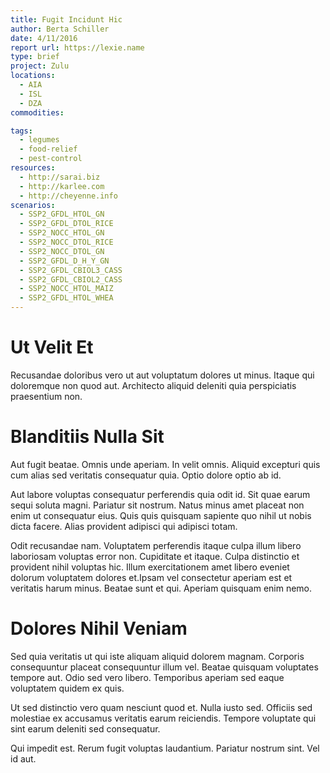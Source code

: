 ```yaml
---
title: Fugit Incidunt Hic
author: Berta Schiller
date: 4/11/2016
report url: https://lexie.name
type: brief
project: Zulu
locations:
  - AIA
  - ISL
  - DZA
commodities:

tags:
  - legumes
  - food-relief
  - pest-control
resources:
  - http://sarai.biz
  - http://karlee.com
  - http://cheyenne.info
scenarios:
  - SSP2_GFDL_HTOL_GN
  - SSP2_GFDL_DTOL_RICE
  - SSP2_NOCC_HTOL_GN
  - SSP2_NOCC_DTOL_RICE
  - SSP2_NOCC_DTOL_GN
  - SSP2_GFDL_D_H_Y_GN
  - SSP2_GFDL_CBIOL3_CASS
  - SSP2_GFDL_CBIOL2_CASS
  - SSP2_NOCC_HTOL_MAIZ
  - SSP2_GFDL_HTOL_WHEA
---
```

# Ut Velit Et
Recusandae doloribus vero ut aut voluptatum dolores ut minus. Itaque qui doloremque non quod aut. Architecto aliquid deleniti quia perspiciatis praesentium non.

# Blanditiis Nulla Sit
Aut fugit beatae. Omnis unde aperiam. In velit omnis. Aliquid excepturi quis cum alias sed veritatis consequatur quia. Optio dolore optio ab id.
 Aut labore voluptas consequatur perferendis quia odit id. Sit quae earum sequi soluta magni. Pariatur sit nostrum. Natus minus amet placeat non enim ut consequatur eius. Quis quis quisquam sapiente quo nihil ut nobis dicta facere. Alias provident adipisci qui adipisci totam.
 Odit recusandae nam. Voluptatem perferendis itaque culpa illum libero laboriosam voluptas error non. Cupiditate et itaque. Culpa distinctio et provident nihil voluptas hic. Illum exercitationem amet libero eveniet dolorum voluptatem dolores et.Ipsam vel consectetur aperiam est et veritatis harum minus. Beatae sunt et qui. Aperiam quisquam enim nemo.

# Dolores Nihil Veniam
Sed quia veritatis ut qui iste aliquam aliquid dolorem magnam. Corporis consequuntur placeat consequuntur illum vel. Beatae quisquam voluptates tempore aut. Odio sed vero libero. Temporibus aperiam sed eaque voluptatem quidem ex quis.
 Ut sed distinctio vero quam nesciunt quod et. Nulla iusto sed. Officiis sed molestiae ex accusamus veritatis earum reiciendis. Tempore voluptate qui sint earum deleniti sed consequatur.
 Qui impedit est. Rerum fugit voluptas laudantium. Pariatur nostrum sint. Vel id aut.
